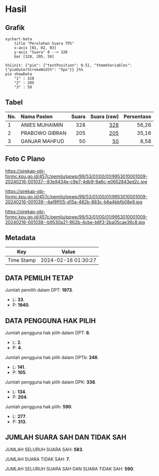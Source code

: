 # Hasil

## Grafik

```mermaid
xychart-beta
    title "Perolehan Suara TPS"
    x-axis [01, 02, 03]
    y-axis "Suara" 0 --> 328
    bar [328, 205, 50]
```

```mermaid
%%{init: {"pie": {"textPosition": 0.5}, "themeVariables": {"pieOuterStrokeWidth": "5px"}} }%%
pie showData
    "1" : 328
    "2" : 205
    "3" : 50
```

## Tabel

| No. | Nama Paslon    | Suara | Suara (raw) | Persentase |
|:--- |:-------------- | -----:| -----------:| ----------:|
| 1   | ANIES MUHAIMIN | 328   | [328][p-1]  | 56,26      |
| 2   | PRABOWO GIBRAN | 205   | [205][p-2]  | 35,16      |
| 3   | GANJAR MAHFUD  | 50    | [50][p-3]   | 8,58       |


[p-1]: https://github.com/gigit-pemilu/pemilu-2024-99-luar-negeri/blob/main/pilpres/hitung-suara/sub/99-luar-negeri/sub/53-jeddah-arab-saudi/sub/01-jeddah-arab-saudi/sub/0001-jeddah-arab-saudi/sub/009-tps/sub/paslon-1.txt
[p-2]: https://github.com/gigit-pemilu/pemilu-2024-99-luar-negeri/blob/main/pilpres/hitung-suara/sub/99-luar-negeri/sub/53-jeddah-arab-saudi/sub/01-jeddah-arab-saudi/sub/0001-jeddah-arab-saudi/sub/009-tps/sub/paslon-2.txt
[p-3]: https://github.com/gigit-pemilu/pemilu-2024-99-luar-negeri/blob/main/pilpres/hitung-suara/sub/99-luar-negeri/sub/53-jeddah-arab-saudi/sub/01-jeddah-arab-saudi/sub/0001-jeddah-arab-saudi/sub/009-tps/sub/paslon-3.txt

## Foto C Plano

https://sirekap-obj-formc.kpu.go.id/457c/pemilu/ppwp/99/53/01/00/01/9953010001009-20240216-001037--83e9434e-c9e7-4db9-9a6c-e0652843ed2c.jpg

https://sirekap-obj-formc.kpu.go.id/457c/pemilu/ppwp/99/53/01/00/01/9953010001009-20240216-001039--4af8ff05-d15a-482b-883c-b6a4bbfb08e9.jpg

https://sirekap-obj-formc.kpu.go.id/457c/pemilu/ppwp/99/53/01/00/01/9953010001009-20240216-001038--b9530a21-962b-4cbe-b6f3-2ba05cae39c8.jpg


## Metadata

| Key        | Value               |
| ---------- | ------------------- |
| Time Stamp | 2024-02-16 01:30:27 |


## DATA PEMILIH TETAP

Jumlah pemilih dalam DPT: **1973**.
 * L: **33**.
 * P: **1940**.

## DATA PENGGUNA HAK PILIH

Jumlah pengguna hak pilih dalam DPT: **6**.
 * L: **2**.
 * P: **4**.

Jumlah pengguna hak pilih dalam DPTb: **246**.
 * L: **141**.
 * P: **105**.

Jumlah pengguna hak pilih dalam DPK: **338**.
 * L: **134**.
 * P: **204**.

Jumlah pengguna hak pilih: **590**.
 * L: **277**.
 * P: **313**.

## JUMLAH SUARA SAH DAN TIDAK SAH

JUMLAH SELURUH SUARA SAH: **583**.

JUMLAH SUARA TIDAK SAH: **7**.

JUMLAH SELURUH SUARA SAH DAN SUARA TIDAK SAH: **590**.


